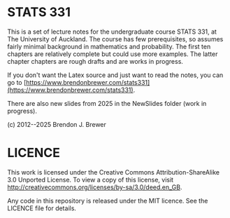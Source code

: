STATS 331
=========

This is a set of lecture notes for the undergraduate course STATS 331, at
The University of Auckland. The course has few prerequisites, so assumes fairly
minimal background in mathematics and probability. The first ten chapters are
relatively complete but could use more examples. The latter chapter chapters
are rough drafts and are works in progress.

If you don't want the Latex source and just want to read the notes, you can go
to
[https://www.brendonbrewer.com/stats331](https://www.brendonbrewer.com/stats331).

There are also new slides from 2025 in the NewSlides folder (work in progress).

(c) 2012--2025 Brendon J. Brewer

LICENCE
=======
This work is licensed under the Creative Commons Attribution-ShareAlike 3.0 Unported License.
To view a copy of this license, visit http://creativecommons.org/licenses/by-sa/3.0/deed.en_GB.

Any code in this repository is released under the MIT licence. See the
LICENCE file for details.
